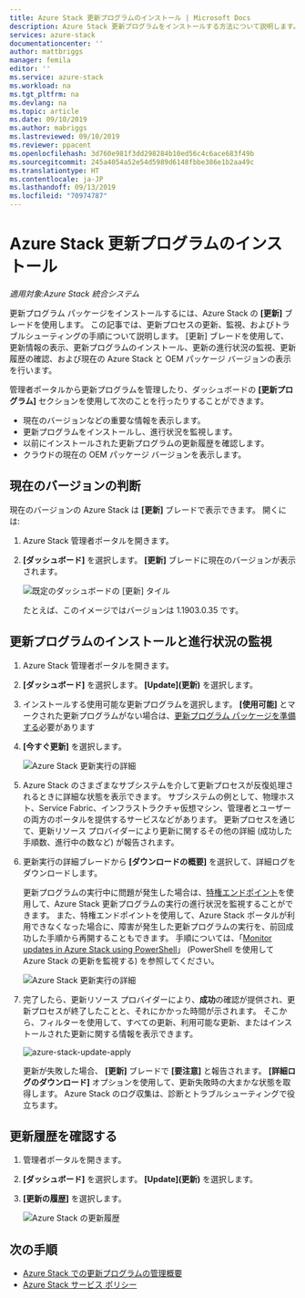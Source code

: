 ```yaml
---
title: Azure Stack 更新プログラムのインストール | Microsoft Docs
description: Azure Stack 更新プログラムをインストールする方法について説明します。
services: azure-stack
documentationcenter: ''
author: mattbriggs
manager: femila
editor: ''
ms.service: azure-stack
ms.workload: na
ms.tgt_pltfrm: na
ms.devlang: na
ms.topic: article
ms.date: 09/10/2019
ms.author: mabriggs
ms.lastreviewed: 09/10/2019
ms.reviewer: ppacent
ms.openlocfilehash: 3d760e981f3dd298284b10ed56c4c6ace683f49b
ms.sourcegitcommit: 245a4054a52e54d5989d6148fbbe386e1b2aa49c
ms.translationtype: HT
ms.contentlocale: ja-JP
ms.lasthandoff: 09/13/2019
ms.locfileid: "70974787"
---
```

# <a name="install-azure-stack-updates"></a>Azure Stack 更新プログラムのインストール

*適用対象:Azure Stack 統合システム*

更新プログラム パッケージをインストールするには、Azure Stack の **[更新]** ブレードを使用します。 この記事では、更新プロセスの更新、監視、およびトラブルシューティングの手順について説明します。 [更新] ブレードを使用して、更新情報の表示、更新プログラムのインストール、更新の進行状況の監視、更新履歴の確認、および現在の Azure Stack と OEM パッケージ バージョンの表示を行います。

管理者ポータルから更新プログラムを管理したり、ダッシュボードの **[更新プログラム]** セクションを使用して次のことを行ったりすることができます。

- 現在のバージョンなどの重要な情報を表示します。
- 更新プログラムをインストールし、進行状況を監視します。
- 以前にインストールされた更新プログラムの更新履歴を確認します。
- クラウドの現在の OEM パッケージ バージョンを表示します。

## <a name="determine-the-current-version"></a>現在のバージョンの判断

現在のバージョンの Azure Stack は **[更新]** ブレードで表示できます。 開くには:

1.  Azure Stack 管理者ポータルを開きます。

2.  **[ダッシュボード]** を選択します。 **[更新]** ブレードに現在のバージョンが表示されます。

    ![既定のダッシュボードの [更新] タイル](./media/azure-stack-update-apply/image1.png)

    たとえば、このイメージではバージョンは 1.1903.0.35 です。

## <a name="install-updates-and-monitor-progress"></a>更新プログラムのインストールと進行状況の監視

1. Azure Stack 管理者ポータルを開きます。

2. **[ダッシュボード]** を選択します。 **[Update]\(更新\)** を選択します。

3. インストールする使用可能な更新プログラムを選択します。 **[使用可能]** とマークされた更新プログラムがない場合は、[更新プログラム パッケージを準備する](azure-stack-update-prepare-package.md)必要があります

4. **[今すぐ更新]** を選択します。

    ![Azure Stack 更新実行の詳細](./media/azure-stack-update-apply/image2.png)

5. Azure Stack のさまざまなサブシステムを介して更新プロセスが反復処理されるときに詳細な状態を表示できます。 サブシステムの例として、物理ホスト、Service Fabric、インフラストラクチャ仮想マシン、管理者とユーザーの両方のポータルを提供するサービスなどがあります。 更新プロセスを通じて、更新リソース プロバイダーにより更新に関するその他の詳細 (成功した手順数、進行中の数など) が報告されます。

6. 更新実行の詳細ブレードから **[ダウンロードの概要]** を選択して、詳細ログをダウンロードします。

    更新プログラムの実行中に問題が発生した場合は、[特権エンドポイント](https://docs.microsoft.com/azure-stack/operator/azure-stack-privileged-endpoint)を使用して、Azure Stack 更新プログラムの実行の進行状況を監視することができます。 また、特権エンドポイントを使用して、Azure Stack ポータルが利用できなくなった場合に、障害が発生した更新プログラムの実行を、前回成功した手順から再開することもできます。 手順については、「[Monitor updates in Azure Stack using PowerShell](azure-stack-update-monitor.md)」 (PowerShell を使用して Azure Stack の更新を監視する) を参照してください。

    ![Azure Stack 更新実行の詳細](./media/azure-stack-update-apply/image3.png)

7. 完了したら、更新リソース プロバイダーにより、**成功**の確認が提供され、更新プロセスが終了したことと、それにかかった時間が示されます。 そこから、フィルターを使用して、すべての更新、利用可能な更新、またはインストールされた更新に関する情報を表示できます。

    ![azure-stack-update-apply](./media/azure-stack-update-apply/image4.png)

    更新が失敗した場合、 **[更新]** ブレードで **[要注意]** と報告されます。 **[詳細ログのダウンロード]** オプションを使用して、更新失敗時の大まかな状態を取得します。 Azure Stack のログ収集は、診断とトラブルシューティングで役立ちます。

## <a name="review-update-history"></a>更新履歴を確認する

1. 管理者ポータルを開きます。

2. **[ダッシュボード]** を選択します。 **[Update]\(更新\)** を選択します。

3. **[更新の履歴]** を選択します。

    ![Azure Stack の更新履歴](./media/azure-stack-update-apply/image7.png)

## <a name="next-steps"></a>次の手順

-   [Azure Stack での更新プログラムの管理概要](https://docs.microsoft.com/azure-stack/operator/azure-stack-updates)  
-   [Azure Stack サービス ポリシー](https://docs.microsoft.com/azure-stack/operator/azure-stack-servicing-policy)  
